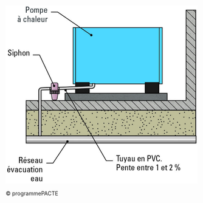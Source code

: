 ![](<images/Évacuation des condensats dans le réseau d'évacuation du bâtiment/_page_0_Figure_0.jpeg>)

© programmePACTE
